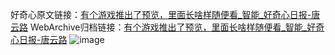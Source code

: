 好奇心原文链接：[有个游戏推出了预览，里面长啥样随便看_智能_好奇心日报-唐云路](https://www.qdaily.com/articles/2140.html)
WebArchive归档链接：[有个游戏推出了预览，里面长啥样随便看_智能_好奇心日报-唐云路](http://web.archive.org/web/20190623150919/https://www.qdaily.com/articles/2140.html)
![image](http://ww3.sinaimg.cn/large/007d5XDply1g3v66t38edj30u02q34qp)